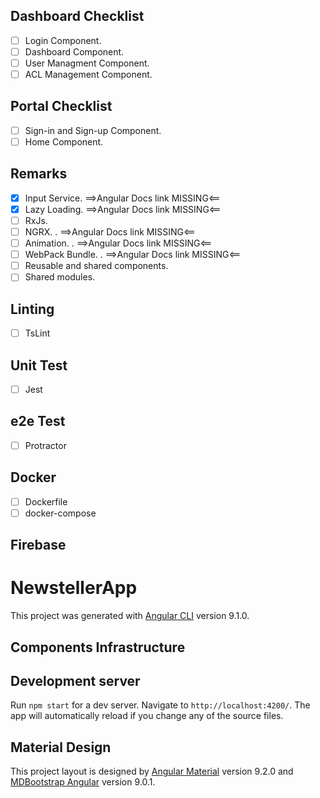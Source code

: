 ## Dashboard Checklist

- [ ] Login Component.
- [ ] Dashboard Component.
- [ ] User Managment Component.
- [ ] ACL Management Component.

## Portal Checklist
- [ ] Sign-in and Sign-up Component.
- [ ] Home Component.

## Remarks
- [x] Input Service. ==>Angular Docs link MISSING<==
- [x] Lazy Loading. ==>Angular Docs link MISSING<==
- [ ] RxJs.
- [ ] NGRX. . ==>Angular Docs link MISSING<==
- [ ] Animation. . ==>Angular Docs link MISSING<==
- [ ] WebPack Bundle. . ==>Angular Docs link MISSING<==
- [ ] Reusable and shared components.
- [ ] Shared modules.

## Linting
- [ ] TsLint

## Unit Test
- [ ] Jest

## e2e Test
- [ ] Protractor

## Docker
- [ ] Dockerfile
- [ ] docker-compose

## Firebase

# NewstellerApp

This project was generated with [Angular CLI](https://github.com/angular/angular-cli) version 9.1.0.

## Components Infrastructure

## Development server

Run `npm start` for a dev server. Navigate to `http://localhost:4200/`. The app will automatically reload if you change any of the source files.

## Material Design

This project layout is designed by [Angular Material](https://material.angular.io/) version 9.2.0 and [MDBootstrap Angular](https://mdbootstrap.com/) version 9.0.1.
